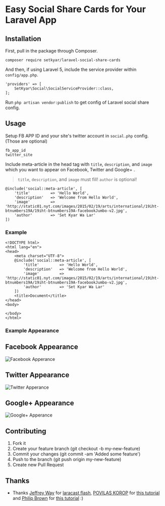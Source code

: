 # Easy Social Share Cards for Your Laravel App

## Installation

First, pull in the package through Composer.

	composer require setkyar/laravel-social-share-cards

And then, if using Laravel 5, include the service provider within `config/app.php`.

	'providers' => [
	    SetKyar\Social\SocialServiceProvider::class,
	];

Run `php artisan vendor:publish` to get config of Laravel social share config.

## Usage

Setup FB APP ID and your site's twitter account in `social.php` config. (Those are optional)

    fb_app_id
    twitter_site

Include meta-article in the head tag with `title`, `description`, and `image` which you want to appear on Facebook, Twitter and Google+ .

>  `title`, `description`, and `image` must fill! `author` is
> optional!

	@include('social::meta-article', [
	    'title'         => 'Hello World',
	    'description'   => 'Welcome from Hello World',
	    'image'         => 'http://static01.nyt.com/images/2015/02/19/arts/international/19iht-btnumbers19A/19iht-btnumbers19A-facebookJumbo-v2.jpg',
		'author'        => 'Set Kyar Wa Lar'
	])

### Example

    <!DOCTYPE html>
    <html lang="en">
    <head>
        <meta charset="UTF-8">
        @include('social::meta-article', [
    	    'title'         => 'Hello World',
    	    'description'   => 'Welcome from Hello World',
    	    'image'         => 'http://static01.nyt.com/images/2015/02/19/arts/international/19iht-btnumbers19A/19iht-btnumbers19A-facebookJumbo-v2.jpg',
    		'author'        => 'Set Kyar Wa Lar'
    	])
        <title>Document</title>
    </head>
    <body>
    
    </body>
    </html>

### Example Appearance

Facebook Appearance
--
![Facebook Apperance](example/fb.png)

Twitter Appearance
--
![Twitter Apperance](example/twitter.png)

Google+ Appearance
--
![Google+ Apperance](example/gplus.png)

## Contributing

 1. Fork it 
 2. Create your feature branch (git checkout -b my-new-feature)
 3. Commit your changes (git commit -am 'Added some feature') 
 4. Push to the branch (git push origin my-new-feature) 
 5. Create new Pull Request

## Thanks

 - Thanks [Jeffrey Way](https://github.com/JeffreyWay) for [laracast flash](https://github.com/laracasts/flash), [POVILAS KOROP](https://twitter.com/PovilasKorop) for [this tutorial](http://laraveldaily.com/how-to-create-a-laravel-5-package-in-10-easy-steps/) and [Philip Brown](https://github.com/philipbrown) for [this tutorial](http://culttt.com/2014/05/07/create-psr-4-php-package/) :)
